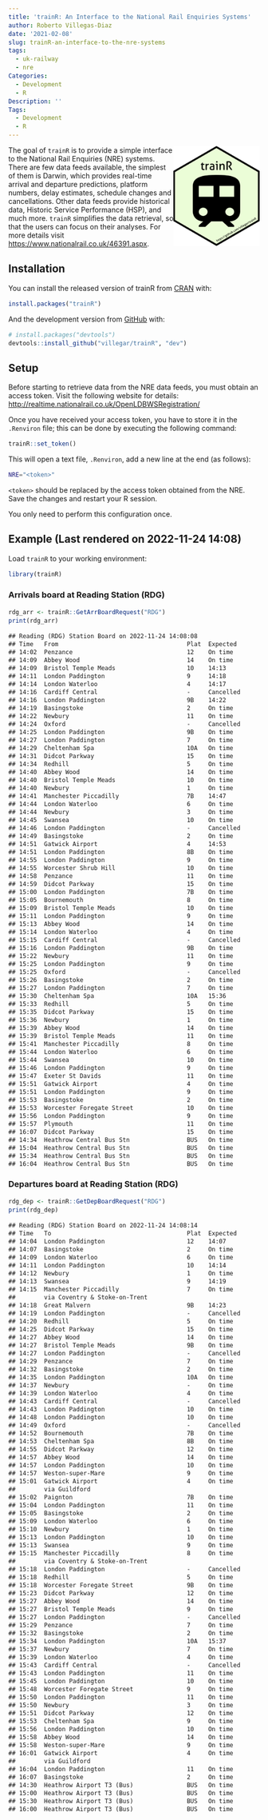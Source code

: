 ```yaml
---
title: 'trainR: An Interface to the National Rail Enquiries Systems'
author: Roberto Villegas-Diaz
date: '2021-02-08'
slug: trainR-an-interface-to-the-nre-systems
tags:
  - uk-railway
  - nre
Categories:
  - Development
  - R
Description: ''
Tags:
  - Development
  - R
---
```


<img src="https://raw.githubusercontent.com/villegar/trainR/main/inst/images/logo.png" alt="logo" align="right" height=200px/>

The goal of `trainR` is to provide a simple interface to the 
National Rail Enquiries (NRE) systems. There are few data feeds 
available, the simplest of them is Darwin, which provides real-time 
arrival and departure predictions, platform numbers, delay estimates, 
schedule changes and cancellations. Other data feeds provide historical 
data, Historic Service Performance (HSP), and much more. `trainR` 
simplifies the data retrieval, so that the users can focus on their 
analyses. For more details visit 
https://www.nationalrail.co.uk/46391.aspx.

## Installation

You can install the released version of trainR from [CRAN](https://CRAN.R-project.org) with:

``` r
install.packages("trainR")
```

And the development version from [GitHub](https://github.com/) with:

``` r
# install.packages("devtools")
devtools::install_github("villegar/trainR", "dev")
```

## Setup
Before starting to retrieve data from the NRE data feeds, you must obtain an access token. 
Visit the following website for details: http://realtime.nationalrail.co.uk/OpenLDBWSRegistration/

Once you have received your access token, you have to store it in the `.Renviron` file; this can be 
done by executing the following command:


```r
trainR::set_token()
```

This will open a text file, `.Renviron`, add a new line at the end (as follows):

```bash
NRE="<token>"
```

`<token>` should be replaced by the access token obtained from the NRE. Save the changes and restart 
your R session.

You only need to perform this configuration once.

## Example (Last rendered on 2022-11-24 14:08)

Load `trainR` to your working environment:

```r
library(trainR)
```

### Arrivals board at Reading Station (RDG)


```r
rdg_arr <- trainR::GetArrBoardRequest("RDG")
print(rdg_arr)
```

```
## Reading (RDG) Station Board on 2022-11-24 14:08:08
## Time   From                                    Plat  Expected
## 14:02  Penzance                                12    On time
## 14:09  Abbey Wood                              14    On time
## 14:09  Bristol Temple Meads                    10    14:13
## 14:11  London Paddington                       9     14:18
## 14:14  London Waterloo                         4     14:17
## 14:16  Cardiff Central                         -     Cancelled
## 14:16  London Paddington                       9B    14:22
## 14:19  Basingstoke                             2     On time
## 14:22  Newbury                                 11    On time
## 14:24  Oxford                                  -     Cancelled
## 14:25  London Paddington                       9B    On time
## 14:27  London Paddington                       7     On time
## 14:29  Cheltenham Spa                          10A   On time
## 14:31  Didcot Parkway                          15    On time
## 14:34  Redhill                                 5     On time
## 14:40  Abbey Wood                              14    On time
## 14:40  Bristol Temple Meads                    10    On time
## 14:40  Newbury                                 1     On time
## 14:41  Manchester Piccadilly                   7B    14:47
## 14:44  London Waterloo                         6     On time
## 14:44  Newbury                                 3     On time
## 14:45  Swansea                                 10    On time
## 14:46  London Paddington                       -     Cancelled
## 14:49  Basingstoke                             2     On time
## 14:51  Gatwick Airport                         4     14:53
## 14:51  London Paddington                       8B    On time
## 14:55  London Paddington                       9     On time
## 14:55  Worcester Shrub Hill                    10    On time
## 14:58  Penzance                                11    On time
## 14:59  Didcot Parkway                          15    On time
## 15:00  London Paddington                       7B    On time
## 15:05  Bournemouth                             8     On time
## 15:09  Bristol Temple Meads                    10    On time
## 15:11  London Paddington                       9     On time
## 15:13  Abbey Wood                              14    On time
## 15:14  London Waterloo                         4     On time
## 15:15  Cardiff Central                         -     Cancelled
## 15:16  London Paddington                       9B    On time
## 15:22  Newbury                                 11    On time
## 15:25  London Paddington                       9     On time
## 15:25  Oxford                                  -     Cancelled
## 15:26  Basingstoke                             2     On time
## 15:27  London Paddington                       7     On time
## 15:30  Cheltenham Spa                          10A   15:36
## 15:33  Redhill                                 5     On time
## 15:35  Didcot Parkway                          15    On time
## 15:36  Newbury                                 1     On time
## 15:39  Abbey Wood                              14    On time
## 15:39  Bristol Temple Meads                    11    On time
## 15:41  Manchester Piccadilly                   8     On time
## 15:44  London Waterloo                         6     On time
## 15:44  Swansea                                 10    On time
## 15:46  London Paddington                       9     On time
## 15:47  Exeter St Davids                        11    On time
## 15:51  Gatwick Airport                         4     On time
## 15:51  London Paddington                       9     On time
## 15:53  Basingstoke                             2     On time
## 15:53  Worcester Foregate Street               10    On time
## 15:56  London Paddington                       9     On time
## 15:57  Plymouth                                11    On time
## 16:07  Didcot Parkway                          15    On time
## 14:34  Heathrow Central Bus Stn                BUS   On time
## 15:04  Heathrow Central Bus Stn                BUS   On time
## 15:34  Heathrow Central Bus Stn                BUS   On time
## 16:04  Heathrow Central Bus Stn                BUS   On time
```

### Departures board at Reading Station (RDG)


```r
rdg_dep <- trainR::GetDepBoardRequest("RDG")
print(rdg_dep)
```

```
## Reading (RDG) Station Board on 2022-11-24 14:08:14
## Time   To                                      Plat  Expected
## 14:04  London Paddington                       12    14:07
## 14:07  Basingstoke                             2     On time
## 14:09  London Waterloo                         6     On time
## 14:11  London Paddington                       10    14:14
## 14:12  Newbury                                 1     On time
## 14:13  Swansea                                 9     14:19
## 14:15  Manchester Piccadilly                   7     On time
##        via Coventry & Stoke-on-Trent           
## 14:18  Great Malvern                           9B    14:23
## 14:19  London Paddington                       -     Cancelled
## 14:20  Redhill                                 5     On time
## 14:25  Didcot Parkway                          15    On time
## 14:27  Abbey Wood                              14    On time
## 14:27  Bristol Temple Meads                    9B    On time
## 14:27  London Paddington                       -     Cancelled
## 14:29  Penzance                                7     On time
## 14:32  Basingstoke                             2     On time
## 14:35  London Paddington                       10A   On time
## 14:37  Newbury                                 -     On time
## 14:39  London Waterloo                         4     On time
## 14:43  Cardiff Central                         -     Cancelled
## 14:43  London Paddington                       10    On time
## 14:48  London Paddington                       10    On time
## 14:49  Oxford                                  -     Cancelled
## 14:52  Bournemouth                             7B    On time
## 14:53  Cheltenham Spa                          8B    On time
## 14:55  Didcot Parkway                          12    On time
## 14:57  Abbey Wood                              14    On time
## 14:57  London Paddington                       10    On time
## 14:57  Weston-super-Mare                       9     On time
## 15:01  Gatwick Airport                         4     On time
##        via Guildford                           
## 15:02  Paignton                                7B    On time
## 15:04  London Paddington                       11    On time
## 15:05  Basingstoke                             2     On time
## 15:09  London Waterloo                         6     On time
## 15:10  Newbury                                 1     On time
## 15:13  London Paddington                       10    On time
## 15:13  Swansea                                 9     On time
## 15:15  Manchester Piccadilly                   8     On time
##        via Coventry & Stoke-on-Trent           
## 15:18  London Paddington                       -     Cancelled
## 15:18  Redhill                                 5     On time
## 15:18  Worcester Foregate Street               9B    On time
## 15:23  Didcot Parkway                          12    On time
## 15:27  Abbey Wood                              14    On time
## 15:27  Bristol Temple Meads                    9     On time
## 15:27  London Paddington                       -     Cancelled
## 15:29  Penzance                                7     On time
## 15:32  Basingstoke                             2     On time
## 15:34  London Paddington                       10A   15:37
## 15:37  Newbury                                 7     On time
## 15:39  London Waterloo                         4     On time
## 15:43  Cardiff Central                         -     Cancelled
## 15:43  London Paddington                       11    On time
## 15:45  London Paddington                       10    On time
## 15:48  Worcester Foregate Street               9     On time
## 15:50  London Paddington                       11    On time
## 15:50  Newbury                                 3     On time
## 15:51  Didcot Parkway                          12    On time
## 15:53  Cheltenham Spa                          9     On time
## 15:56  London Paddington                       10    On time
## 15:58  Abbey Wood                              14    On time
## 15:58  Weston-super-Mare                       9     On time
## 16:01  Gatwick Airport                         4     On time
##        via Guildford                           
## 16:04  London Paddington                       11    On time
## 16:07  Basingstoke                             2     On time
## 14:30  Heathrow Airport T3 (Bus)               BUS   On time
## 15:00  Heathrow Airport T3 (Bus)               BUS   On time
## 15:30  Heathrow Airport T3 (Bus)               BUS   On time
## 16:00  Heathrow Airport T3 (Bus)               BUS   On time
```

